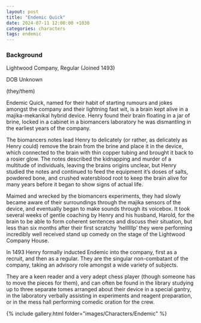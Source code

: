 ```yaml
---
layout: post
title: "Endemic Quick"
date: 2024-07-11 12:00:00 +1030
categories: characters
tags: endemic
---
```

### Background
Lightwood Company, Regular (Joined 1493)

DOB Unknown

(they/them)



Endemic Quick, named for their habit of starting rumours and jokes amongst the company and their lightning fast wit, is a brain kept alive in a majika-mekanikal hybrid device. Henry found their brain floating in a jar of brine, locked in a cabinet in a biomancers laboratory he was dismantling in the earliest years of the company.

The biomancers notes lead Henry to delicately (or rather, as delicately as Henry could) remove the brain from the brine and place it in the device, which connected to the brain with thin copper tubing and brought it back to a rosier glow. The notes described the kidnapping and murder of a multitude of individuals, leaving the brains origins unclear, but Henry studied the notes and continued to feed the equipment it’s doses of salts, powdered bone, and crushed watersblood root to keep the brain alive for many years before it began to show signs of actual life.

Maimed and wrecked by the biomancers experiments, they had slowly became aware of their surroundings through the majika sensors of the device, and eventually began to make sounds through its voicebox. It took several weeks of gentle coaching by Henry and his husband, Harold, for the brain to be able to form coherent sentences and discuss their situation, but less than six months after their first scratchy ‘hellllllp’ they were performing incredibly well received stand up comedy on the stage of the Lightwood Company House.

In 1493 Henry formally inducted Endemic into the company, first as a recruit, and then as a regular. They are the singular non-combatant of the company, taking an advisory role amongst a wide variety of subjects.

They are a keen reader and a very adept chess player (though someone has to move the pieces for them), and can often be found in the library studying up to three separate tomes arranged about their device in a special gantry, in the laboratory verbally assisting in experiments and reagent preparation, or in the mess hall performing comedic oration for the crew.

{% include gallery.html folder="images/Characters/Endemic" %}